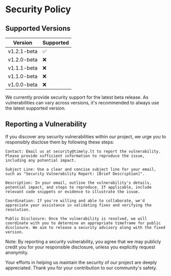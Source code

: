 # Security Policy

## Supported Versions

| Version     | Supported          |
|-------------|--------------------|
| v1.2.1-beta | :white_check_mark: |
| v1.2.0-beta | :x:                |
| v1.1.1-beta | :x:                |
| v1.1.0-beta | :x:                |
| v1.0.0-beta | :x:                |

We currently provide security support for the latest beta release.
As vulnerabilities can vary across versions, it's recommended to always use the latest supported version.

## Reporting a Vulnerability

If you discover any security vulnerabilities within our project,
we urge you to responsibly disclose them by following these steps:

    Contact: Email us at security@timely.lt to report the vulnerability. Please provide sufficient information to reproduce the issue, including any potential impact.

    Subject Line: Use a clear and concise subject line for your email, such as "Security Vulnerability Report: [Brief Description]".

    Description: In your email, outline the vulnerability's details, potential impact, and steps to reproduce. If applicable, include relevant code snippets or evidence to illustrate the issue.

    Coordination: If you're willing and able to collaborate, we'd appreciate your assistance in validating fixes and verifying the resolution.

    Public Disclosure: Once the vulnerability is resolved, we will coordinate with you to determine an appropriate timeframe for public disclosure. We aim to release a security advisory along with the fixed version.

Note: By reporting a security vulnerability, you agree that we may publicly credit you for your responsible disclosure,
unless you explicitly request anonymity.

Your efforts in helping us maintain the security of our project are deeply appreciated.
Thank you for your contribution to our community's safety.

